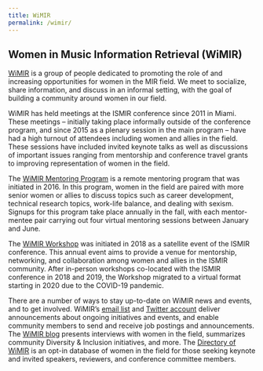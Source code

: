 ```yaml
---
title: WiMIR
permalink: /wimir/
---
```



## Women in Music Information Retrieval (WiMIR)

[WiMIR](https://wimir.wordpress.com/) is a group of people dedicated to promoting the role of and increasing opportunities for women in the MIR field. We meet to socialize, share information, and discuss in an informal setting, with the goal of building a community around women in our field.

WiMIR has held meetings at the ISMIR conference since 2011 in Miami. These meetings – initially taking place informally outside of the conference program, and since 2015 as a plenary session in the main program – have had a high turnout of attendees including women and allies in the field. These sessions have included invited keynote talks as well as discussions of important issues ranging from mentorship and conference travel grants to improving representation of women in the field.

The [WiMIR Mentoring Program](https://wimir.wordpress.com/mentoring-program/) is a remote mentoring program that was initiated in 2016. In this program, women in the field are paired with more senior women or allies to discuss topics such as career development, technical research topics, work-life balance, and dealing with sexism. Signups for this program take place annually in the fall, with each mentor-mentee pair carrying out four virtual mentoring sessions between January and June. 

The [WiMIR Workshop](https://wimir.wordpress.com/wimir-workshop/) was initiated in 2018 as a satellite event of the ISMIR conference. This annual event aims to provide a venue for mentorship, networking, and collaboration among women and allies in the ISMIR community. After in-person workshops co-located with the ISMIR conference in 2018 and 2019, the Workshop migrated to a virtual format starting in 2020 due to the COVID-19 pandemic. 

There are a number of ways to stay up-to-date on WiMIR news and events, and to get involved. WiMIR’s [email list](https://groups.google.com/g/wimir) and [Twitter account](https://twitter.com/Women_MIR) deliver announcements about ongoing initiatives and events, and enable community members to send and receive job postings and announcements. The [WiMIR blog](https://wimir.wordpress.com/) presents interviews with women in the field, summarizes community Diversity & Inclusion initiatives, and more. The [Directory of WiMIR](https://wimir.wordpress.com/directory-of-wimir/) is an opt-in database of women in the field for those seeking keynote and invited speakers, reviewers, and conference committee members.
